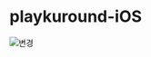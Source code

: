 # playkuround-iOS
![변경](https://github.com/playkuround/playkuround-iOS/assets/102604192/077e7be3-da92-4e59-92e9-732d11f1ada6)

